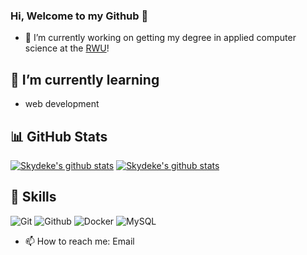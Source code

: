### Hi, Welcome to my Github 👋


- 🔭 I’m currently working on getting my degree in applied computer science at the [RWU](https://www.rwu.de/)!

## 🌱 I’m currently learning
- web development

## 📊 GitHub Stats
[![Skydeke's github stats](https://github-readme-stats.vercel.app/api?username=Skydeke&count_private=true&show_icons=true&hide_border=true&theme=dark)](https://github.com/Skydeke)
[![Skydeke's github stats](https://github-readme-stats.vercel.app/api/top-langs/?username=Skydeke&show_icons=true&hide_border=true&title_color=004386&icon_color=004386&layout=compact&count_private=true&langs_count=8&theme=dark&hide=ruby,html,css)](https://github.com/Skydeke)

## 📝 Skills
![Git](https://img.shields.io/badge/Git-black?style=for-the-badge&logo=git)
![Github](https://img.shields.io/badge/Github-black?style=for-the-badge&logo=github)
![Docker](https://img.shields.io/badge/Docker-black?style=for-the-badge&logo=docker)
![MySQL](https://img.shields.io/badge/MySQL-black?style=for-the-badge&logo=mysql)

- 📫 How to reach me: Email

